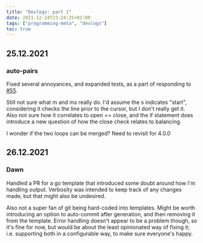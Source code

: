 ```yaml
---
title: "Devlogs: part 1"
date: 2021-12-24T23:24:25+01:00
tags: ["programming-meta", "devlogs"]
toc: true
---
```


## 25.12.2021

### auto-pairs
Fixed several annoyances, and expanded tests, as a part of responding to [#55][ap-55].

Still not sure what m and ms really do. I'd assume the s indicates "start", considering it checks the line prior to the cursor, but I don't really get it. Also not sure how it correlates to open == close, and the if statement does introduce a new question of how the close check relates to balancing.

I wonder if the two loops can be merged? Need to revisit for 4.0.0

## 26.12.2021

### Dawn

Handled a PR for a go template that introduced some doubt around how I'm handling output. Verbosity was intended to keep track of any changes made, but that might also be undesired.

Also not a super fan of git being hard-coded into templates. Might be worth introducing an option to auto-commit after generation, and then removing it from the template. Error handling doesn't appear to be a problem though, so it's fine for now, but would be about the least opinionated way of fixing it; i.e. supporting both in a configurable way, to make sure everyone's happy.

[ap-55]: https://github.com/LunarWatcher/auto-pairs/issues/55
